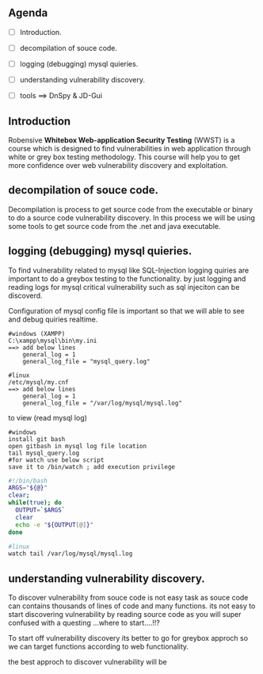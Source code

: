 ## Agenda

- [ ] Introduction.
- [ ] decompilation of souce code.
- [ ] logging (debugging) mysql quieries.
- [ ] understanding vulnerability discovery.
- [ ] tools ==> DnSpy & JD-Gui


## Introduction

Robensive **Whitebox Web-application Security Testing** (WWST) is a  course which is designed to find vulnerabilities in web application through white or grey box testing methodology. This course will help you to get more confidence over web vulnerability discovery and exploitation. 

## decompilation of souce code.

Decompilation is process to get source code from the executable or binary to do a source code vulnerability discovery. In this process we will be using some tools to get source code from the .net and java executable.

## logging (debugging) mysql quieries.

To find vulnerability related to mysql like SQL-Injection logging quiries are important to do a greybox testing to the functionality. by just logging and reading logs for mysql critical vulnerability such as sql injeciton can be discoverd.

Configuration of mysql config file is important so that we will able to see and debug quiries realtime.
	
```batch
#windows (XAMPP)
C:\xampp\mysql\bin\my.ini
==> add below lines
	general_log = 1
	general_log_file = "mysql_query.log"

```

```batch
#linux
/etc/mysql/my.cnf
==> add below lines
	general_log = 1
	general_log_file = "/var/log/mysql/mysql.log"
```

to view (read mysql log)
```batch
#windows
install git bash 
open gitbash in mysql log file location 
tail mysql_query.log
#for watch use below script 
save it to /bin/watch ; add execution privilege

```
```bash
#!/bin/bash
ARGS="${@}"
clear; 
while(true); do 
  OUTPUT=`$ARGS`
  clear 
  echo -e "${OUTPUT[@]}"
done
```

```bash
#linux
watch tail /var/log/mysql/mysql.log
```


## understanding vulnerability discovery.

To discover vulnerability from souce code is not easy task as souce code can contains thousands of lines of code and many functions. its not easy to start discovering vulnerability by reading source code as you will super confused with a questing ...where to start....!!? 

To start off vulnerability discovery its better to go for greybox approch so we can target functions according to web functionality.

the best approch to discover vulnerability will be

                    
